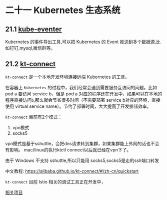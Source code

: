 二十一 Kubernetes 生态系统
=====================

## 21.1 [kube-eventer](https://github.com/AliyunContainerService/kube-eventer)

Kubernetes 的事件导出工具,可以把 Kubernetes 的 Event 推送到多个数据源,比如钉钉,mysql,微信群等。

## 21.2 [kt-connect](https://github.com/alibaba/kt-connect)

`kt-connect`  是一个本地开发环境连接远端 Kubernetes 的工具。

在容器上 `Kubernetes` 的过程中，我们经常会遇到需要服务互访问的问题。比如 pod a 要访问 service b，但是 pod a 对应的程序还在开发中，如果可以在本地的程序直接访问`b`,那么就会节省很多时间（不需要部署 service b对应的环境，直接使用 virtual service name）。节约了部署时间，大大提高了开发排错效率。

`kt-connect` 目前有2个模式：
1. vpn模式
1. socks5

vpn模式是基于sshuttle，会把dns请求转到集群，如果集群能上外网的话也不会有影响。
mac/linux的执行ktctl connect以后就已经在vpn下了。

由于 Windows 不支持 sshuttle,所以只能用 socks5,socks5是走的ssh端口转发

中文教程:
https://alibaba.github.io/kt-connect/#/zh-cn/quickstart

`kt-connect` 目前 Istio 相关的调试工具正在开发中，

[相关项目](https://github.com/alibaba/virtual-environment)
